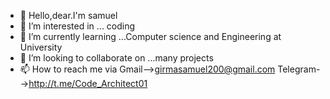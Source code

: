- 👋 Hello,dear.I'm samuel
- 👀 I’m interested in ... coding
- 🌱 I’m currently learning ...Computer science and Engineering at University
- 💞️ I’m looking to collaborate on ...many projects
- 📫 How to reach me via Gmail-->girmasamuel200@gmail.com
Telegram-->http://t.me/Code_Architect01

           

<!---
girmasamuel/girmasamuel is a ✨ special ✨ repository because its `README.md` (this file) appears on your GitHub profile.
You can click the Preview link to take a look at your changes.
--->
